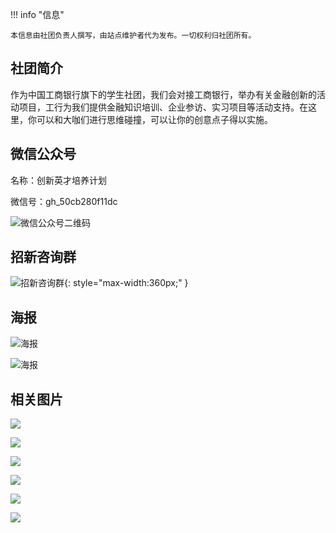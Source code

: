 !!! info "信息"

    本信息由社团负责人撰写，由站点维护者代为发布。一切权利归社团所有。

## 社团简介
作为中国工商银行旗下的学生社团，我们会对接工商银行，举办有关金融创新的活动项目，工行为我们提供金融知识培训、企业参访、实习项目等活动支持。在这里，你可以和大咖们进行思维碰撞，可以让你的创意点子得以实施。

## 微信公众号
名称：创新英才培养计划

微信号：gh_50cb280f11dc

![微信公众号二维码](./qrcode.jpg)

## 招新咨询群
![招新咨询群](./group.jpg){: style="max-width:360px;" }

## 海报
![海报](./poster1.jpg)

![海报](./poster2.jpg)

## 相关图片
![](./image1.jpg)

![](./image2.jpg)

![](./image3.jpg)

![](./image4.jpg)

![](./image5.jpg)

![](./image6.jpg)
